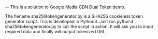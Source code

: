 -- This is a solution to Google Media CDN Dual Token demo.

The fiename sha256tokengenerator.py is a SHA256 cookieless token generator script. This is developed in Python3. Just run python3 sha256tokengenerator.py to call the script in action. It will ask you to input required data and finally will output tokenized URL.
